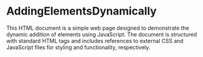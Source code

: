 # AddingElementsDynamically
This HTML document is a simple web page designed to demonstrate the dynamic addition of elements using JavaScript. The document is structured with standard HTML tags and includes references to external CSS and JavaScript files for styling and functionality, respectively.
